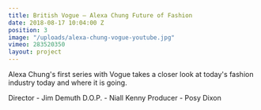 ```yaml
---
title: British Vogue — Alexa Chung Future of Fashion
date: 2018-08-17 10:04:00 Z
position: 3
image: "/uploads/alexa-chung-vogue-youtube.jpg"
vimeo: 283520350
layout: project
---
```


Alexa Chung's first series with Vogue takes a closer look at today's fashion industry today and where it is going.

Director - Jim Demuth
D.O.P. - Niall Kenny
Producer - Posy Dixon